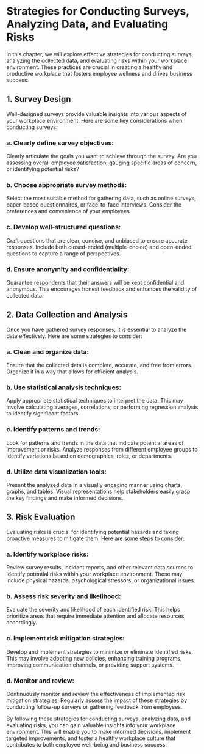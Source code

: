 # Strategies for Conducting Surveys, Analyzing Data, and Evaluating Risks

In this chapter, we will explore effective strategies for conducting surveys, analyzing the collected data, and evaluating risks within your workplace environment. These practices are crucial in creating a healthy and productive workplace that fosters employee wellness and drives business success.

## 1\. Survey Design

Well-designed surveys provide valuable insights into various aspects of your workplace environment. Here are some key considerations when conducting surveys:

### a. Clearly define survey objectives:

Clearly articulate the goals you want to achieve through the survey. Are you assessing overall employee satisfaction, gauging specific areas of concern, or identifying potential risks?

### b. Choose appropriate survey methods:

Select the most suitable method for gathering data, such as online surveys, paper-based questionnaires, or face-to-face interviews. Consider the preferences and convenience of your employees.

### c. Develop well-structured questions:

Craft questions that are clear, concise, and unbiased to ensure accurate responses. Include both closed-ended (multiple-choice) and open-ended questions to capture a range of perspectives.

### d. Ensure anonymity and confidentiality:

Guarantee respondents that their answers will be kept confidential and anonymous. This encourages honest feedback and enhances the validity of collected data.

## 2\. Data Collection and Analysis

Once you have gathered survey responses, it is essential to analyze the data effectively. Here are some strategies to consider:

### a. Clean and organize data:

Ensure that the collected data is complete, accurate, and free from errors. Organize it in a way that allows for efficient analysis.

### b. Use statistical analysis techniques:

Apply appropriate statistical techniques to interpret the data. This may involve calculating averages, correlations, or performing regression analysis to identify significant factors.

### c. Identify patterns and trends:

Look for patterns and trends in the data that indicate potential areas of improvement or risks. Analyze responses from different employee groups to identify variations based on demographics, roles, or departments.

### d. Utilize data visualization tools:

Present the analyzed data in a visually engaging manner using charts, graphs, and tables. Visual representations help stakeholders easily grasp the key findings and make informed decisions.

## 3\. Risk Evaluation

Evaluating risks is crucial for identifying potential hazards and taking proactive measures to mitigate them. Here are some steps to consider:

### a. Identify workplace risks:

Review survey results, incident reports, and other relevant data sources to identify potential risks within your workplace environment. These may include physical hazards, psychological stressors, or organizational issues.

### b. Assess risk severity and likelihood:

Evaluate the severity and likelihood of each identified risk. This helps prioritize areas that require immediate attention and allocate resources accordingly.

### c. Implement risk mitigation strategies:

Develop and implement strategies to minimize or eliminate identified risks. This may involve adopting new policies, enhancing training programs, improving communication channels, or providing support systems.

### d. Monitor and review:

Continuously monitor and review the effectiveness of implemented risk mitigation strategies. Regularly assess the impact of these strategies by conducting follow-up surveys or gathering feedback from employees.

By following these strategies for conducting surveys, analyzing data, and evaluating risks, you can gain valuable insights into your workplace environment. This will enable you to make informed decisions, implement targeted improvements, and foster a healthy workplace culture that contributes to both employee well-being and business success.
